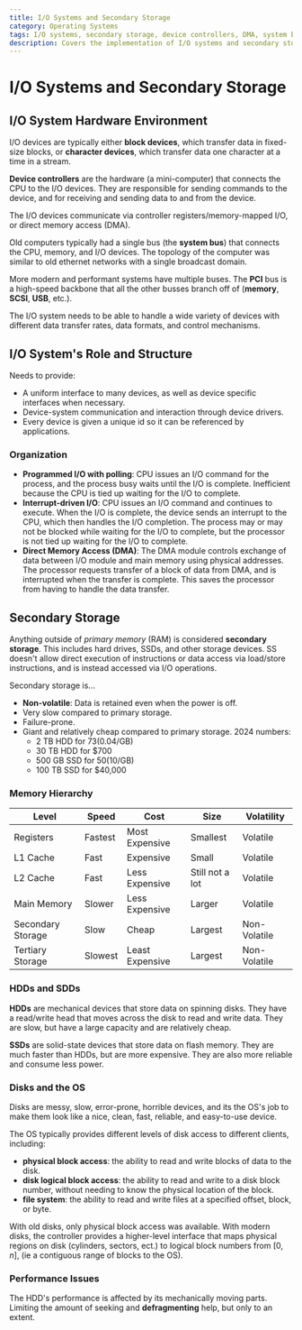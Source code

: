 ```yaml
---
title: I/O Systems and Secondary Storage
category: Operating Systems
tags: I/O systems, secondary storage, device controllers, DMA, system bus, PCI bus, programmed I/O, device drivers
description: Covers the implementation of I/O systems and secondary storage in operating systems. Discusses the hardware environment of I/O systems, their role and structure, the memory hierarchy, and performance considerations for hard disk drives (HDDs) and solid-state drives (SSDs). Explores topics such as device controllers, direct memory access (DMA), system and PCI buses, programmed I/O, and device drivers.
---
```


# I/O Systems and Secondary Storage


## I/O System Hardware Environment

I/O devices are typically either **block devices**, which transfer data in fixed-size blocks, or **character devices**, which transfer data one character at a time in a stream.

**Device controllers** are the hardware (a mini-computer) that connects the CPU to the I/O devices. They are responsible for sending commands to the device, and for receiving and sending data to and from the device.

The I/O devices communicate via controller registers/memory-mapped I/O, or direct memory access (DMA).

Old computers typically had a single bus (the **system bus**) that connects the CPU, memory, and I/O devices. The topology of the computer was similar to old ethernet networks with a single broadcast domain.

More modern and performant systems have multiple buses. The **PCI** bus is a high-speed backbone that all the other busses branch off of (**memory**, **SCSI**, **USB**, etc.).

The I/O system needs to be able to handle a wide variety of devices with different data transfer rates, data formats, and control mechanisms.

## I/O System's Role and Structure

Needs to provide:

- A uniform interface to many devices, as well as device specific interfaces when necessary.
- Device-system communication and interaction through device drivers.
- Every device is given a unique id so it can be referenced by applications.

### Organization

- **Programmed I/O with polling**: CPU issues an I/O command for the process, and the process busy waits until the I/O is complete. Inefficient because the CPU is tied up waiting for the I/O to complete.
- **Interrupt-driven I/O**: CPU issues an I/O command and continues to execute. When the I/O is complete, the device sends an interrupt to the CPU, which then handles the I/O completion. The process may or may not be blocked while waiting for the I/O to complete, but the processor is not tied up waiting for the I/O to complete.
- **Direct Memory Access (DMA)**: The DMA module controls exchange of data between I/O module and main memory using physical addresses. The processor requests transfer of a block of data from DMA, and is interrupted when the transfer is complete. This saves the processor from having to handle the data transfer.

## Secondary Storage

Anything outside of *primary memory* (RAM) is considered **secondary storage**. This includes hard drives, SSDs, and other storage devices. SS doesn't allow direct execution of instructions or data access via load/store instructions, and is instead accessed via I/O operations.

Secondary storage is...
- **Non-volatile**: Data is retained even when the power is off.
- Very slow compared to primary storage.
- Failure-prone.
- Giant and relatively cheap compared to primary storage. 2024 numbers:
    - 2 TB HDD for $73 ($0.04/GB)
    - 30 TB HDD for $700
    - 500 GB SSD for $50 ($10/GB)
    - 100 TB SSD for $40,000



### Memory Hierarchy

| Level | Speed | Cost | Size | Volatility |
|-------|-------|------|------|------------|
| Registers | Fastest | Most Expensive | Smallest | Volatile |
| L1 Cache | Fast | Expensive | Small | Volatile |
| L2 Cache | Fast | Less Expensive | Still not a lot | Volatile |
| Main Memory | Slower | Less Expensive | Larger | Volatile |
| Secondary Storage | Slow | Cheap | Largest | Non-Volatile |
| Tertiary Storage | Slowest | Least Expensive | Largest | Non-Volatile |


### HDDs and SDDs

**HDDs** are mechanical devices that store data on spinning disks. They have a read/write head that moves across the disk to read and write data. They are slow, but have a large capacity and are relatively cheap.

**SSDs** are solid-state devices that store data on flash memory. They are much faster than HDDs, but are more expensive. They are also more reliable and consume less power.

### Disks and the OS

Disks are messy, slow, error-prone, horrible devices, and its the OS's job to make them look like a nice, clean, fast, reliable, and easy-to-use device.

The OS typically provides different levels of disk access to different clients, including:
- **physical block access**: the ability to read and write blocks of data to the disk.
- **disk logical block access**: the ability to read and write to a disk block number, without needing to know the physical location of the block.
- **file system**: the ability to read and write files at a specified offset, block, or byte.

With old disks, only physical block access was available. With modern disks, the controller provides a higher-level interface that maps physical regions on disk (cylinders, sectors, ect.) to logical block numbers from $\lbrack  0, n  \rbrack$, (ie a contiguous range of blocks to the OS).

### Performance Issues

The HDD's performance is affected by its mechanically moving parts. Limiting the amount of seeking and **defragmenting** help, but only to an extent.